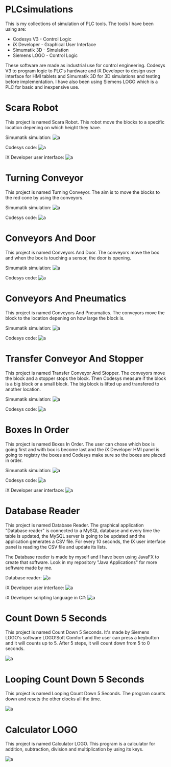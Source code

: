 # PLCsimulations

This is my collections of simulation of PLC tools. The tools I have been using are:

* Codesys V3 - Control Logic
* iX Developer - Graphical User Interface
* Simumatik 3D - Simulation
* Siemens LOGO - Control Logic

These software are made as industrial use for control engineering. Codesys V3 to program logic to PLC's hardware and iX Developer to design user interface for HMI tablets and Simumatik 3D for 3D simulations and testing before implementation. I have also been using Siemens LOGO which is a PLC for basic and inexpensive use.

# Scara Robot
This project is named Scara Robot. This robot move the blocks to a specific location depening on which height they have.

Simumatik simulation:
![a](https://raw.githubusercontent.com/DanielMartensson/PLCsimulations/master/Pictures/Scara%20Robot%20GIF.gif)

Codesys code:
![a](https://raw.githubusercontent.com/DanielMartensson/PLCsimulations/master/Pictures/ScaraRobot_Codesys.png)

iX Developer user interface:
![a](https://raw.githubusercontent.com/DanielMartensson/PLCsimulations/master/Pictures/ScaraRobot_iX_Developer.png)

# Turning Conveyor
This project is named Turning Conveyor. The aim is to move the blocks to the red cone by using the conveyors.

Simumatik simulation:
![a](https://raw.githubusercontent.com/DanielMartensson/PLCsimulations/master/Pictures/Turning_Conveyor_Simumatik.png)

Codesys code:
![a](https://raw.githubusercontent.com/DanielMartensson/PLCsimulations/master/Pictures/Turning_Conveyor_Codesys.png)


# Conveyors And Door
This project is named Conveyors And Door. The conveyors move the box and when the box is touching a sensor, the door is opening.

Simumatik simulation:
![a](https://raw.githubusercontent.com/DanielMartensson/PLCsimulations/master/Pictures/ConveyorsAndDoor_Simumatik.png)

Codesys code:
![a](https://raw.githubusercontent.com/DanielMartensson/PLCsimulations/master/Pictures/ConveyorsAndDoor_Codesys.png)

# Conveyors And Pneumatics
This project is named Conveyors And Pneumatics. The conveyors move the block to the location depening on how large the block is.

Simumatik simulation:
![a](https://raw.githubusercontent.com/DanielMartensson/PLCsimulations/master/Pictures/ConveyorsAndPneumatics_Simumatik.png)

Codesys code:
![a](https://raw.githubusercontent.com/DanielMartensson/PLCsimulations/master/Pictures/ConveyorsAndPneumatics_Codesys.png)

# Transfer Conveyor And Stopper
This project is named Transfer Conveyor And Stopper. The conveyors move the block and a stopper stops the block. Then Codesys measure if the block is a big block or a small block. The big block is lifted up and transfered to another location.

Simumatik simulation:
![a](https://raw.githubusercontent.com/DanielMartensson/PLCsimulations/master/Pictures/TransferConveyorandStopper_Simumatik.png)

Codesys code:
![a](https://raw.githubusercontent.com/DanielMartensson/PLCsimulations/master/Pictures/TransferConveyorandStopper_Codesys.png)

# Boxes In Order
This project is named Boxes In Order. The user can chose which box is going first and with box is become last and the iX Developer HMI panel is going to registry the boxes and Codesys make sure so the boxes are placed in order.

Simumatik simulation:
![a](https://raw.githubusercontent.com/DanielMartensson/PLCsimulations/master/Pictures/BoxesInOrder_Simumatik.png)

Codesys code:
![a](https://raw.githubusercontent.com/DanielMartensson/PLCsimulations/master/Pictures/BoxesInOrder_Codesys.png)

iX Developer user interface:
![a](https://raw.githubusercontent.com/DanielMartensson/PLCsimulations/master/Pictures/BoxesInOrder_iX_Developer.png)

# Database Reader
This project is named Database Reader. The graphical application "Database reader" is connected to a MySQL database and every time the table is updated, the MySQL server is going to be updated and the application generates a CSV file. For every 10 seconds, the IX user interface panel is reading the CSV file and update its lists.

The Database reader is made by myself and I have been using JavaFX to create that software. Look in my repository "Java Applications" for more software made by me.

Database reader:
![a](https://raw.githubusercontent.com/DanielMartensson/PLCsimulations/master/Pictures/Databasereader_Java.png)

iX Developer user interface:
![a](https://raw.githubusercontent.com/DanielMartensson/PLCsimulations/master/Pictures/Databasereader_iX_Developer.png)

iX Developer scripting language in C#:
![a](https://raw.githubusercontent.com/DanielMartensson/PLCsimulations/master/Pictures/Databasereader_Csharp.png)

# Count Down 5 Seconds 
This project is named Count Down 5 Seconds. It's made by Siemens LOGO's software LOGO!Soft Comfort and the user can press a keybutton and it will counts up to 5. After 5 steps, it will count down from 5 to 0 seconds.

![a](https://raw.githubusercontent.com/DanielMartensson/PLCsimulations/master/Pictures/CountDown5Seconds_LOGO.png)

# Looping Count Down 5 Seconds
This project is named Looping Count Down 5 Seconds. The program counts down and resets the other clocks all the time.

![a](https://raw.githubusercontent.com/DanielMartensson/PLCsimulations/master/Pictures/LoopingCountDown5seconds_LOGO.png)

# Calculator LOGO
This project is named Calculator LOGO. This program is a calculator for addition, subtraction, division and multiplication by using its keys.

![a](https://raw.githubusercontent.com/DanielMartensson/PLCsimulations/master/Pictures/Calculator_LOGO.png)
